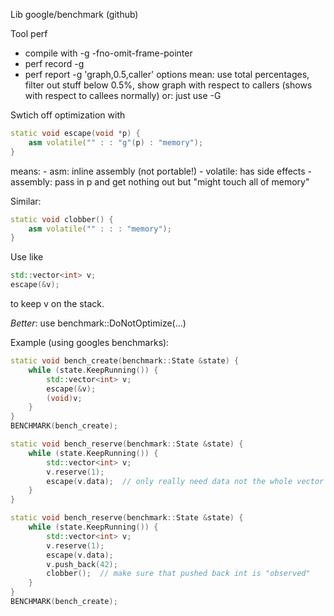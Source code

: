 Lib google/benchmark (github)

Tool perf
 - compile with -g -fno-omit-frame-pointer
 - perf record -g
 - perf report -g 'graph,0.5,caller'
      options mean: use total percentages, filter out stuff below 0.5%,
                    show graph with respect to callers (shows with respect to callees normally)
      or: just use -G

Swtich off optimization with
```cpp
static void escape(void *p) {
    asm volatile("" : : "g"(p) : "memory");
}
```
means:
    - asm: inline assembly (not portable!)
    - volatile: has side effects
    - assembly: pass in p and get nothing out but "might touch all of memory"

Similar:
```cpp
static void clobber() {
    asm volatile("" : : : "memory");
}
```

Use like
```cpp
std::vector<int> v;
escape(&v);
```
to keep v on the stack.

*Better*: use benchmark::DoNotOptimize(...)


Example (using googles benchmarks):
```cpp
static void bench_create(benchmark::State &state) {
    while (state.KeepRunning()) {
        std::vector<int> v;
        escape(&v);
        (void)v;
    }
}
BENCHMARK(bench_create);

static void bench_reserve(benchmark::State &state) {
    while (state.KeepRunning()) {
        std::vector<int> v;
        v.reserve(1);
        escape(v.data);  // only really need data not the whole vector
    }
}

static void bench_reserve(benchmark::State &state) {
    while (state.KeepRunning()) {
        std::vector<int> v;
        v.reserve(1);
        escape(v.data);
        v.push_back(42);
        clobber();  // make sure that pushed back int is "observed"
    }
}
BENCHMARK(bench_create);
```
